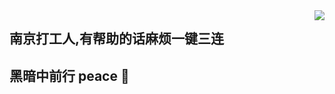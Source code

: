 <img align="right" src="https://github-readme-stats.vercel.app/api?username=BoBoooooo&show_icons=true&icon_color=ad0d52&text_color=24292e&bg_color=ffffff&hide_title=true" />


## 南京打工人,有帮助的话麻烦一键三连
## 黑暗中前行 peace 🙏
